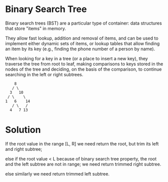 # Binary Search Tree

Binary search trees (BST) are a particular type of container: data structures that store "items" in memory. 

They allow fast lookup, addition and removal of items, and can be used to implement either dynamic sets of items, or lookup tables that allow finding an item by its key (e.g., finding the phone number of a person by name).

When looking for a key in a tree (or a place to insert a new key), they traverse the tree from root to leaf, making comparisons to keys stored in the nodes of the tree and deciding, on the basis of the comparison, to continue searching in the left or right subtrees.
```
    8
   / \
  3   10
 / \    \
1   6    14
   / \   /
  4   7 13
```

# Solution

If the root value in the range [L, R]
      we need return the root, but trim its left and right subtree;

else if the root value < L
      because of binary search tree property, the root and the left subtree are not in range;
      we need return trimmed right subtree.

else
      similarly we need return trimmed left subtree.
	  
	  
